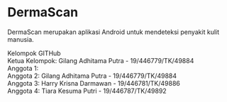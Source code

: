 # DermaScan
DermaScan merupakan aplikasi Android untuk mendeteksi penyakit kulit manusia.

Kelompok GITHub <br />
Ketua Kelompok: Gilang Adhitama Putra - 19/446779/TK/49884 <br />
Anggota 1:  <br />
Anggota 2: Gilang Adhitama Putra - 19/446779/TK/49884 <br />
Anggota 3: Harry Krisna Darmawan - 19/446781/TK/49886 <br />
Anggota 4: Tiara Kesuma Putri - 19/446787/TK/49892 <br />